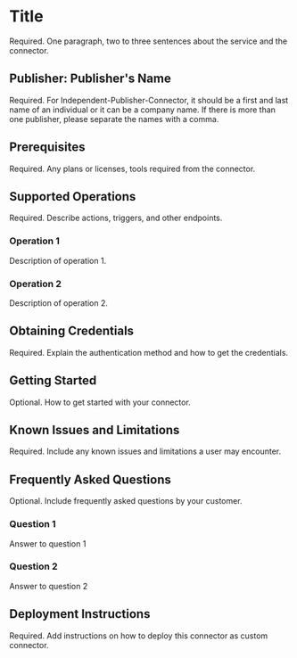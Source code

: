 # Title
Required. One paragraph, two to three sentences about the service and the connector​.

## Publisher: Publisher's Name
Required. For Independent-Publisher-Connector, it should be a first and last name of an individual or it can be a company name. ​If there is more than one publisher, please separate the names with a comma.​

## Prerequisites
Required. Any plans or licenses, tools required from the connector.​

## Supported Operations
Required. Describe actions, triggers, and other endpoints.​
### Operation 1
Description of operation 1.

### Operation 2
Description of operation 2.

## Obtaining Credentials
Required. Explain the authentication method and how to get the credentials.​

## Getting Started
Optional. How to get started with your connector.

## Known Issues and Limitations
Required. Include any known issues and limitations a user may encounter.

## Frequently Asked Questions
Optional. Include frequently asked questions by your customer.
### Question 1
Answer to question 1
### Question 2
Answer to question 2

## Deployment Instructions
Required. Add instructions on how to deploy this connector as custom connector.
